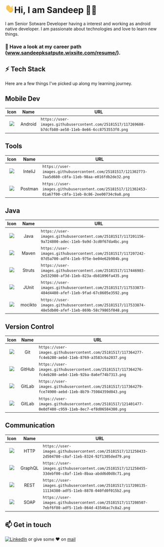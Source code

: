 
# <img src="https://raw.githubusercontent.com/ABSphreak/ABSphreak/master/gifs/Hi.gif" width="30px">Hi, I am Sandeep 👨‍💻

I am Senior Sotware Developer having a interest and working as android native developer. I am passionate about technologies and love to learn new things.

### 🔭 Have a look at my career path (www.sandeepksatpute.wixsite.com/resume/).


## ⚡ Tech Stack

Here are a few things I've picked up along my learning journey.

## Mobile Dev
Icon | Name | URL 
:-----:|  :-----: | -----
<img height="50" src="https://user-images.githubusercontent.com/25181517/117269608-b7dcfb80-ae58-11eb-8e66-6cc8753553f0.png"> | Android | `https://user-images.githubusercontent.com/25181517/117269608-b7dcfb80-ae58-11eb-8e66-6cc8753553f0.png`


## Tools
Icon | Name | URL 
:-----:|  :-----: | -----
<img height="50" src="https://user-images.githubusercontent.com/25181517/121302773-7aa5d680-c8fa-11eb-98aa-e016fdb2de32.png"> | InteliJ | `https://user-images.githubusercontent.com/25181517/121302773-7aa5d680-c8fa-11eb-98aa-e016fdb2de32.png`
<img height="50" src="https://user-images.githubusercontent.com/25181517/121302453-01a67f00-c8fa-11eb-8c86-2ee00734c9a8.png"> | Postman | `https://user-images.githubusercontent.com/25181517/121302453-01a67f00-c8fa-11eb-8c86-2ee00734c9a8.png`


## Java
Icon | Name | URL 
:-----:|  :-----: | -----
<img height="50" src="https://user-images.githubusercontent.com/25181517/117201156-9a724800-adec-11eb-9a9d-3cd0f67da4bc.png"> | Java | `https://user-images.githubusercontent.com/25181517/117201156-9a724800-adec-11eb-9a9d-3cd0f67da4bc.png`
<img height="50" src="https://user-images.githubusercontent.com/25181517/117207242-07d5a700-adf4-11eb-975e-be04e62b984b.png"> | Maven | `https://user-images.githubusercontent.com/25181517/117207242-07d5a700-adf4-11eb-975e-be04e62b984b.png`
<img height="50" src="https://user-images.githubusercontent.com/25181517/117446983-2e532980-af3d-11eb-823a-db81096fa435.png"> | Struts | `https://user-images.githubusercontent.com/25181517/117446983-2e532980-af3d-11eb-823a-db81096fa435.png`
<img height="50" src="https://user-images.githubusercontent.com/25181517/117533873-484d4480-afef-11eb-9fad-67c8605e3592.png"> | JUnit | `https://user-images.githubusercontent.com/25181517/117533873-484d4480-afef-11eb-9fad-67c8605e3592.png`
<img height="50" src="https://user-images.githubusercontent.com/25181517/117533874-48e5db00-afef-11eb-869b-58c79865f048.png"> | mocikto | `https://user-images.githubusercontent.com/25181517/117533874-48e5db00-afef-11eb-869b-58c79865f048.png`


## Version Control
Icon | Name | URL 
:-----:|  :-----: | -----
<img height="50" src="https://user-images.githubusercontent.com/25181517/117364277-fc4eb280-aebd-11eb-8769-a3583c6a2037.png"> | Git | `https://user-images.githubusercontent.com/25181517/117364277-fc4eb280-aebd-11eb-8769-a3583c6a2037.png`
<img height="50" src="https://user-images.githubusercontent.com/25181517/117364276-fc4eb280-aebd-11eb-92ba-8a6ef74b7313.png"> | GitHub | `https://user-images.githubusercontent.com/25181517/117364276-fc4eb280-aebd-11eb-92ba-8a6ef74b7313.png`
<img height="50" src="https://user-images.githubusercontent.com/25181517/117364279-fce74900-aebd-11eb-8b79-75984359d043.png"> | GitLab | `https://user-images.githubusercontent.com/25181517/117364279-fce74900-aebd-11eb-8b79-75984359d043.png`
<img height="50" src="https://user-images.githubusercontent.com/25181517/121401477-0e0df480-c959-11eb-8ec7-ef8d06584380.png"> | GitLab | `https://user-images.githubusercontent.com/25181517/121401477-0e0df480-c959-11eb-8ec7-ef8d06584380.png`


## Communication
Icon | Name | URL 
:-----:| :-----: | -----
<img height="50" src="https://user-images.githubusercontent.com/25181517/121258433-2d504780-c8af-11eb-8324-92f1305ded79.png"> | HTTP | `https://user-images.githubusercontent.com/25181517/121258433-2d504780-c8af-11eb-8324-92f1305ded79.png`
<img height="50" src="https://user-images.githubusercontent.com/25181517/121258455-33debf00-c8af-11eb-8baa-abdd6d0d8c71.png"> | GraphQL | `https://user-images.githubusercontent.com/25181517/121258455-33debf00-c8af-11eb-8baa-abdd6d0d8c71.png`
<img height="50" src="https://user-images.githubusercontent.com/25181517/117208135-11134380-adf5-11eb-8878-040fd0f015b2.png"> | REST | `https://user-images.githubusercontent.com/25181517/117208135-11134380-adf5-11eb-8878-040fd0f015b2.png`
<img height="50" src="https://user-images.githubusercontent.com/25181517/117208507-7ebf6f80-adf5-11eb-864d-43546ac7c8a2.png"> | SOAP | `https://user-images.githubusercontent.com/25181517/117208507-7ebf6f80-adf5-11eb-864d-43546ac7c8a2.png`

## 📫 Get in touch
[![LinkedIn](https://img.shields.io/badge/LinkedIn-0077B5?style=for-the-badge&logo=linkedin&logoColor=white)](https://www.linkedin.com/in/sandeep-k-satpute/) 
 or give some ♥ on [mail](mailto:sandeeo.k.satpute@gmail.com) 


 
